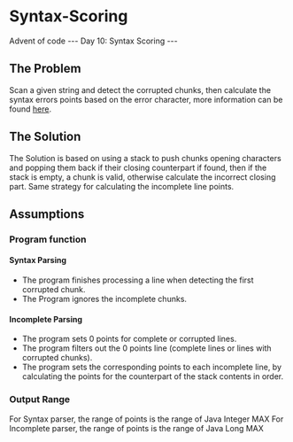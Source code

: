 # Syntax-Scoring
Advent of code --- Day 10: Syntax Scoring ---

## The Problem
Scan a given string and detect the corrupted chunks, then calculate the syntax errors points 
based on the error character, more information can be found [here](https://adventofcode.com/2021/day/10).

## The Solution
The Solution is based on using a stack to push chunks opening characters and popping them back if their 
closing counterpart if found, then if the stack is empty, a chunk is valid, otherwise calculate the incorrect closing part.
Same strategy for calculating the incomplete line points.

## Assumptions

### Program function
#### Syntax Parsing
 - The program finishes processing a line when detecting the first corrupted chunk.
 - The Program ignores the incomplete chunks.
#### Incomplete Parsing
  - The program sets 0 points for complete or corrupted lines.
  - The program filters out the 0 points line (complete lines or lines with corrupted chunks).
  - The program sets the corresponding points to each incomplete line, by calculating the points for the counterpart of the stack contents in order.

### Output Range
For Syntax parser, the range of points is the range of Java Integer MAX
For Incomplete parser, the range of points is the range of Java Long MAX